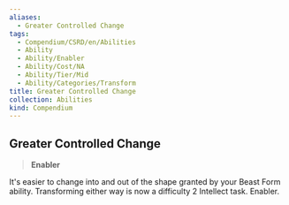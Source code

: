 ```yaml
---
aliases:
  - Greater Controlled Change
tags:
  - Compendium/CSRD/en/Abilities
  - Ability
  - Ability/Enabler
  - Ability/Cost/NA
  - Ability/Tier/Mid
  - Ability/Categories/Transform
title: Greater Controlled Change
collection: Abilities
kind: Compendium
---
```

## Greater Controlled Change  
>**Enabler**
  
It's easier to change into and out of the shape granted by your Beast Form ability. Transforming either way is now a difficulty 2 Intellect task. Enabler.